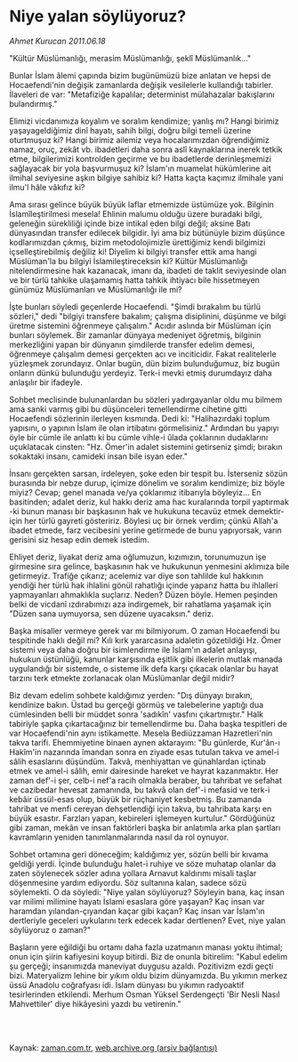 # Niye yalan söylüyoruz?

*Ahmet Kurucan 2011.06.18*

<td class="columnist-detail">
<p>"Kültür Müslümanlığı, merasim Müslümanlığı, şeklî Müslümanlık..."</p>
<p>
<div id="haberMetinDiv">
<p>Bunlar İslam âlemi çapında bizim bugünümüzü bize anlatan ve hepsi de Hocaefendi'nin değişik zamanlarda değişik vesilelerle kullandığı tabirler. İlaveleri de var: "Metafiziğe kapalılar; determinist mülahazalar bakışlarını bulandırmış."
<p>Elimizi vicdanımıza koyalım ve soralım kendimize; yanlış mı? Hangi birimiz yaşayageldiğimiz dinî hayatı, sahih bilgi, doğru bilgi temeli üzerine oturtmuşuz ki? Hangi birimiz ailemiz veya hocalarımızdan öğrendiğimiz namaz, oruç, zekât vb. ibadetleri daha sonra aslî kaynaklarına inerek tetkik etme, bilgilerimizi kontrolden geçirme ve bu ibadetlerde derinleşmemizi sağlayacak bir yola başvurmuşuz ki? İslam'ın muamelat hükümlerine ait ilmihal seviyesine aşkın bilgiye sahibiz ki? Hatta kaçta kaçımız ilmihale yani ilmu'l hâle vâkıfız ki?
<p>Ama sırası gelince büyük büyük laflar etmemizde üstümüze yok. Bilginin İslamîleştirilmesi mesela! Ehlinin malumu olduğu üzere buradaki bilgi, geleneğin sürekliliği içinde bize intikal eden bilgi değil; aksine Batı dünyasından transfer edilecek bilgidir. İyi ama biz bütünüyle bizim düşünce kodlarımızdan çıkmış, bizim metodolojimizle ürettiğimiz kendi bilgimizi içselleştirebilmiş değiliz ki! Diyelim ki bilgiyi transfer ettik ama hangi Müslüman'la bu bilgiyi İslamileştireceksin ki? Kültür Müslümanlığı nitelendirmesine hak kazanacak, imanı da, ibadeti de taklit seviyesinde olan ve bir türlü tahkike ulaşamamış hatta tahkik ihtiyacı bile hissetmeyen günümüz Müslümanları ve Müslümanlığı ile mi?
<p>İşte bunları söyledi geçenlerde Hocaefendi. "Şimdi bırakalım bu türlü sözleri," dedi "bilgiyi transfere bakalım; çalışma disiplinini, düşünme ve bilgi üretme sistemini öğrenmeye çalışalım." Acıdır aslında bir Müslüman için bunları söylemek. Bir zamanlar dünyaya medeniyet öğretmiş, bilginin merkezliğini yapan bir dünyanın şimdilerde transfer edelim demesi, öğrenmeye çalışalım demesi gerçekten acı ve inciticidir. Fakat realitelerle yüzleşmek zorundayız. Onlar bugün, dün bizim bulunduğumuz, biz bugün onların dünkü bulunduğu yerdeyiz. Terk-i mevki etmiş durumdayız daha anlaşılır bir ifadeyle.
<p>Sohbet meclisinde bulunanlardan bu sözleri yadırgayanlar oldu mu bilmem ama sanki varmış gibi bu düşünceleri temellendirme cihetine gitti Hocaefendi sözlerinin ilerleyen kısmında. Dedi ki: "Halihazırdaki toplum yapısını, o yapının İslam ile olan irtibatını görmelisiniz." Ardından bu yapıyı öyle bir cümle ile anlattı ki bu cümle vihle-i ûlada çoklarının dudaklarını uçuklatacak cinsten: "Hz. Ömer'in adalet sistemini getirseniz şimdi; bırakın sokaktaki insanı, camideki insan bile isyan eder."
<p>İnsanı gerçekten sarsan, irdeleyen, şoke eden bir tespit bu. İsterseniz sözün burasında bir nebze durup, içimize dönelim ve soralım kendimize; biz böyle miyiz? Cevap; genel manada ve/ya çoklarımız itibarıyla böyleyiz... En basitinden; adalet deriz, kul hakkı deriz ama hac kuralarında torpil yaptırmak -ki bunun manası bir başkasının hak ve hukukuna tecavüz etmek demektir- için her türlü gayreti gösteririz. Böylesi uç bir örnek verdim; çünkü Allah'a ibadet etmede, farz vecibesini yerine getirmede de bunu yapıyorsak, varın gerisini siz hesap edin demek istedim.
<p>Ehliyet deriz, liyakat deriz ama oğlumuzun, kızımızın, torunumuzun işe girmesine sıra gelince, başkasının hak ve hukukunun yenmesini aklımıza bile getirmeyiz. Trafiğe çıkarız; acelemiz var diye son tahlilde kul hakkının yendiği her türlü hak ihlalini gönül rahatlığı içinde yaparız hatta bu ihlalleri yapmayanları ahmaklıkla suçlarız. Neden? Düzen böyle. Hemen peşinden belki de vicdanî ızdırabımızı aza indirgemek, bir rahatlama yaşamak için "Düzen sana uymuyorsa, sen düzene uyacaksın." deriz.
<p>Başka misaller vermeye gerek var mı bilmiyorum. O zaman Hocaefendi bu tespitinde haklı değil mi? Kılı kırk yararcasına adaletin gözetildiği Hz. Ömer sistemi veya daha doğru bir isimlendirme ile İslam'ın adalet anlayışı, hukukun üstünlüğü, kanunlar karşısında eşitlik gibi ilkelerin mutlak manada uygulandığı bir sistemde, o sisteme ilk defa karşı çıkacak olanlar bu hayat tarzını terk etmekte zorlanacak olan Müslümanlar değil midir?
<p>Biz devam edelim sohbete kaldığımız yerden: "Dış dünyayı bırakın, kendinize bakın. Üstad bu gerçeği görmüş ve talebelerine yaptığı dua cümlesinden belli bir müddet sonra 'sadıkîn' vasfını çıkartmıştır." Halk tabiriyle şapka çıkartacağınız bir temellendirme bu. Daha başka tespitleri de var Hocaefendi'nin aynı istikamette. Mesela Bediüzzaman Hazretleri'nin takva tarifi. Ehemmiyetine binaen aynen aktarayım: "Bu günlerde, Kur'ân-ı Hakîm'in nazarında îmandan sonra en ziyade esas tutulan takva ve amel-i sâlih esaslarını düşündüm. Takvâ, menhiyattan ve günahlardan içtinab etmek ve amel-i sâlih, emir dairesinde hareket ve hayrat kazanmaktır. Her zaman def'-i şer, celb-i nef'a racih olmakla beraber, bu tahribat ve sefahat ve cazibedar hevesat zamanında, bu takvâ olan def'-i mefasid ve terk-i kebâir üssül-esas olup, büyük bir rüçhaniyet kesbetmiş. Bu zamanda tahribat ve menfi cereyan dehşetlendiği için takva, bu tahribata karşı en büyük esastır. Farzları yapan, kebireleri işlemeyen kurtulur." Gördüğünüz gibi zaman, mekân ve insan faktörleri başka bir anlatımla arka plan şartları kavramların yeniden tanımlanmalarında nasıl da rol oynuyor.
<p>Sohbet ortamına geri döneceğim; kaldığımız yer, sözün belli bir kıvama geldiği yerdi. İçinde bulunduğu halet-i ruhiye ve söze muhatap olanlar da zaten söylenecek sözler adına yollara Arnavut kaldırımı misali taşlar döşenmesine yardım ediyordu. Söz sultanına kalan, sadece sözü söylemekti. O da söyledi: "Niye yalan söylüyoruz? Söyleyin bana, kaç insan var milimi milimine hayatı İslami esaslara göre yaşayan? Kaç insan var haramdan yılandan-çıyandan kaçar gibi kaçan? Kaç insan var İslam'ın dertleriyle geceleri uykularını terk edecek kadar dertlenen? Evet, niye yalan söylüyoruz o zaman?" 
<p>Başların yere eğildiği bu ortamı daha fazla uzatmanın manası yoktu ihtimal; onun için şiirin kafiyesini koyup bitirdi. Biz de onunla bitirelim: "Kabul edelim şu gerçeği; insanımızda maneviyat duygusu azaldı. Pozitivizm ezdi geçti bizi. Materyalizm lehine bir yıkım oldu bizim dünyamızda. Bu yıkımın merkez üssü Anadolu coğrafyası idi. İslam dünyası bu yıkımın radyoaktif tesirlerinden etkilendi. Merhum Osman Yüksel Serdengeçti 'Bir Nesli Nasıl Mahvettiler' diye hikâyesini yazdı bu vetirenin." </p></p></p></p></p></p></p></p></p></p></p></div>
</p>


<p><br>
		 </br></p></td>

Kaynak: [zaman.com.tr](http://zaman.com.tr/yazar.do?yazino=1148119), [web.archive.org (arşiv bağlantısı)](http://web.archive.org/web/20110826162152/http://zaman.com.tr:80/yazar.do?yazino=1148119)
